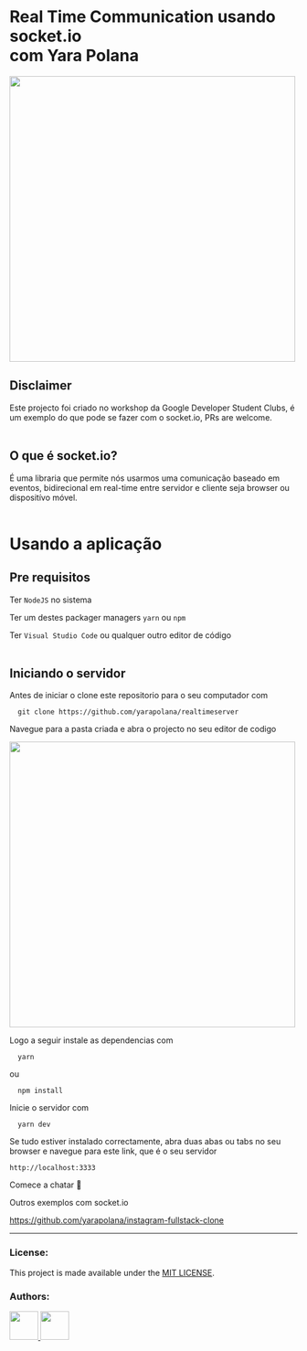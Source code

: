 # Real Time Communication usando socket.io <br> com Yara Polana

<img src="https://github.com/yarapolana/realtimeserver/.gitimages/chatapp.png" width="500">

## Disclaimer

Este projecto foi criado no workshop da Google Developer Student Clubs, é um exemplo do que pode se fazer com o socket.io, PRs are welcome.
<br>
<br>

## O que é socket.io?

É uma libraria que permite nós usarmos uma comunicação baseado em eventos, bidirecional em real-time entre servidor e cliente seja browser ou dispositívo móvel.
<br>
<br>

# Usando a aplicação

## Pre requisitos

Ter `NodeJS` no sistema

Ter um destes packager managers `yarn` ou `npm`

Ter `Visual Studio Code` ou qualquer outro editor de código
<br>
<br>

## Iniciando o servidor

Antes de iniciar o clone este repositorio para o seu computador com

```
  git clone https://github.com/yarapolana/realtimeserver
```

Navegue para a pasta criada e abra o projecto no seu editor de codigo

<img src="https://github.com/yarapolana/realtimeserver/.gitimages/codeeditor.png" width="500">

Logo a seguir instale as dependencias com

```
  yarn
```

ou

```
  npm install
```

Inicie o servidor com

```
  yarn dev
```

Se tudo estiver instalado correctamente, abra duas abas ou tabs no seu browser e navegue para este link, que é o seu servidor

```
http://localhost:3333
```

Comece a chatar 🤩

Outros exemplos com socket.io

https://github.com/yarapolana/instagram-fullstack-clone

---

### License:

This project is made available under the [MIT LICENSE](LICENSE.md).

### Authors:

<p>
  <a href="https://github.com/yarapolana">
    <img src="https://avatars0.githubusercontent.com/u/19730118?s=460&v=4" width="50" height="50">
  </a>
  <a href="https://dotcode.is">
    <img src="https://avatars0.githubusercontent.com/u/72260889?s=200&v=4" width="50" height="50">
  </a>
</p>
